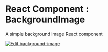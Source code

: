 # React Component : BackgroundImage

A simple background image React component

[![Edit background-image](https://codesandbox.io/static/img/play-codesandbox.svg)](https://codesandbox.io/s/github/Dweez/background-image/tree/master/?fontsize=14)
